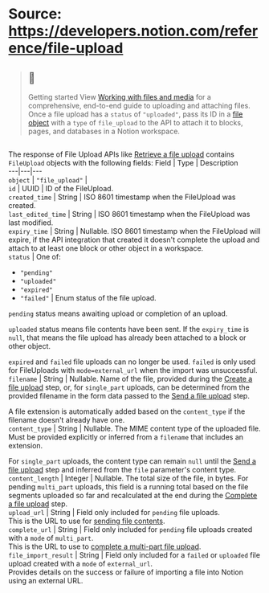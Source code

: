 # Source: https://developers.notion.com/reference/file-upload

> ## 📘
> Getting started
> View [Working with files and media](https://developers.notion.com/docs/working-with-files-and-media) for a comprehensive, end-to-end guide to uploading and attaching files.
Once a file upload has a `status` of `"uploaded"`, pass its ID in a [file object](https://developers.notion.com/reference/file-object#files-uploaded-in-the-api-type-file_upload) with a `type` of `file_upload` to the API to attach it to blocks, pages, and databases in a Notion workspace.
## [](https://developers.notion.com/reference/file-upload#object-properties)
The response of File Upload APIs like [Retrieve a file upload](https://developers.notion.com/reference/retrieve-a-file-upload) contains `FileUpload` objects with the following fields:
Field | Type | Description  
---|---|---  
`object` | `"file_upload"` |   
`id` | UUID | ID of the FileUpload.  
`created_time` | String | ISO 8601 timestamp when the FileUpload was created.  
`last_edited_time` | String | ISO 8601 timestamp when the FileUpload was last modified.  
`expiry_time` | String | Nullable. ISO 8601 timestamp when the FileUpload will expire, if the API integration that created it doesn't complete the upload and attach to at least one block or other object in a workspace.  
`status` | One of:  
  
- `"pending"`  
- `"uploaded"`  
- `"expired"`  
- `"failed"` | Enum status of the file upload.  
  
`pending` status means awaiting upload or completion of an upload.  
  
`uploaded` status means file contents have been sent. If the `expiry_time` is `null`, that means the file upload has already been attached to a block or other object.  
  
`expired` and `failed` file uploads can no longer be used. `failed` is only used for FileUploads with `mode=external_url` when the import was unsuccessful.  
`filename` | String | Nullable. Name of the file, provided during the [Create a file upload](https://developers.notion.com/reference/create-a-file-upload) step, or, for `single_part` uploads, can be determined from the provided filename in the form data passed to the [Send a file upload](https://developers.notion.com/reference/send-a-file-upload) step.  
  
A file extension is automatically added based on the `content_type` if the filename doesn't already have one.  
`content_type` | String | Nullable. The MIME content type of the uploaded file. Must be provided explicitly or inferred from a `filename` that includes an extension.  
  
For `single_part` uploads, the content type can remain `null` until the [Send a file upload](https://developers.notion.com/reference/send-a-file-upload) step and inferred from the `file` parameter's content type.  
`content_length` | Integer | Nullable. The total size of the file, in bytes. For pending `multi_part` uploads, this field is a running total based on the file segments uploaded so far and recalculated at the end during the [Complete a file upload](https://developers.notion.com/reference/complete-a-file-upload) step.  
`upload_url` | String | Field only included for `pending` file uploads.  
This is the URL to use for [sending file contents](https://developers.notion.com/reference/send-a-file-upload).  
`complete_url` | String | Field only included for `pending` file uploads created with a `mode` of `multi_part`.  
This is the URL to use to [complete a multi-part file upload](https://developers.notion.com/reference/complete-a-file-upload).  
`file_import_result` | String | Field only included for a `failed` or `uploaded` file upload created with a `mode` of `external_url`.  
Provides details on the success or failure of importing a file into Notion using an external URL.
